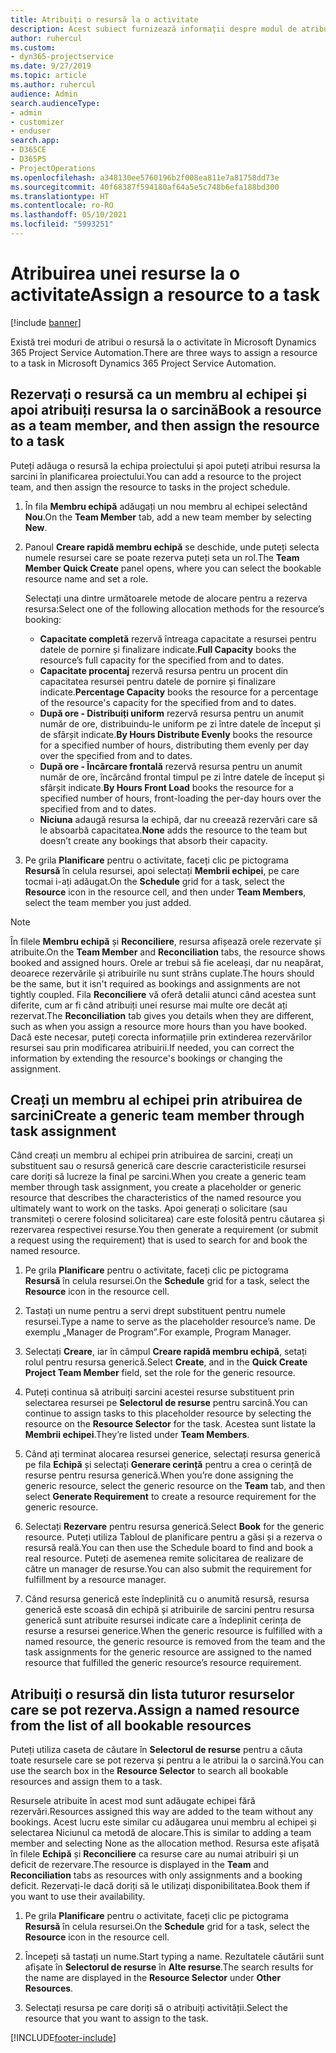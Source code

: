 ```yaml
---
title: Atribuiți o resursă la o activitate
description: Acest subiect furnizează informații despre modul de atribuire a resurselor la activități.
author: ruhercul
ms.custom:
- dyn365-projectservice
ms.date: 9/27/2019
ms.topic: article
ms.author: ruhercul
audience: Admin
search.audienceType:
- admin
- customizer
- enduser
search.app:
- D365CE
- D365PS
- ProjectOperations
ms.openlocfilehash: a348130ee5760196b2f008ea811e7a81758dd73e
ms.sourcegitcommit: 40f68387f594180af64a5e5c748b6efa188bd300
ms.translationtype: HT
ms.contentlocale: ro-RO
ms.lasthandoff: 05/10/2021
ms.locfileid: "5993251"
---
```

# <a name="assign-a-resource-to-a-task"></a><span data-ttu-id="59739-103">Atribuirea unei resurse la o activitate</span><span class="sxs-lookup"><span data-stu-id="59739-103">Assign a resource to a task</span></span>

[!include [banner](../includes/psa-now-project-operations.md)]

<span data-ttu-id="59739-104">Există trei moduri de atribui o resursă la o activitate în Microsoft Dynamics 365 Project Service Automation.</span><span class="sxs-lookup"><span data-stu-id="59739-104">There are three ways to assign a resource to a task in Microsoft Dynamics 365 Project Service Automation.</span></span>

## <a name="book-a-resource-as-a-team-member-and-then-assign-the-resource-to-a-task"></a><span data-ttu-id="59739-105">Rezervați o resursă ca un membru al echipei și apoi atribuiți resursa la o sarcină</span><span class="sxs-lookup"><span data-stu-id="59739-105">Book a resource as a team member, and then assign the resource to a task</span></span>

<span data-ttu-id="59739-106">Puteți adăuga o resursă la echipa proiectului și apoi puteți atribui resursa la sarcini în planificarea proiectului.</span><span class="sxs-lookup"><span data-stu-id="59739-106">You can add a resource to the project team, and then assign the resource to tasks in the project schedule.</span></span>

1. <span data-ttu-id="59739-107">În fila **Membru echipă** adăugați un nou membru al echipei selectând **Nou**.</span><span class="sxs-lookup"><span data-stu-id="59739-107">On the **Team Member** tab, add a new team member by selecting **New**.</span></span> 

2. <span data-ttu-id="59739-108">Panoul **Creare rapidă membru echipă** se deschide, unde puteți selecta numele resursei care se poate rezerva puteți seta un rol.</span><span class="sxs-lookup"><span data-stu-id="59739-108">The **Team Member Quick Create** panel opens, where you can select the bookable resource name and set a role.</span></span> 

    <span data-ttu-id="59739-109">Selectați una dintre următoarele metode de alocare pentru a rezerva resursa:</span><span class="sxs-lookup"><span data-stu-id="59739-109">Select one of the following allocation methods for the resource’s booking:</span></span>

    - <span data-ttu-id="59739-110">**Capacitate completă** rezervă întreaga capacitate a resursei pentru datele de pornire și finalizare indicate.</span><span class="sxs-lookup"><span data-stu-id="59739-110">**Full Capacity** books the resource’s full capacity for the specified from and to dates.</span></span>
    - <span data-ttu-id="59739-111">**Capacitate procentaj** rezervă resursa pentru un procent din capacitatea resursei pentru datele de pornire și finalizare indicate.</span><span class="sxs-lookup"><span data-stu-id="59739-111">**Percentage Capacity** books the resource for a percentage of the resource's capacity for the specified from and to dates.</span></span>
    - <span data-ttu-id="59739-112">**După ore - Distribuiți uniform** rezervă resursa pentru un anumit număr de ore, distribuindu-le uniform pe zi între datele de început și de sfârșit indicate.</span><span class="sxs-lookup"><span data-stu-id="59739-112">**By Hours Distribute Evenly** books the resource for a specified number of hours, distributing them evenly per day over the specified from and to dates.</span></span>
    - <span data-ttu-id="59739-113">**După ore - Încărcare frontală** rezervă resursa pentru un anumit număr de ore, încărcând frontal timpul pe zi între datele de început și sfârșit indicate.</span><span class="sxs-lookup"><span data-stu-id="59739-113">**By Hours Front Load** books the resource for a specified number of hours, front-loading the per-day hours over the specified from and to dates.</span></span>
    - <span data-ttu-id="59739-114">**Niciuna** adaugă resursa la echipă, dar nu creează rezervări care să le absoarbă capacitatea.</span><span class="sxs-lookup"><span data-stu-id="59739-114">**None** adds the resource to the team but doesn’t create any bookings that absorb their capacity.</span></span>

3. <span data-ttu-id="59739-115">Pe grila **Planificare** pentru o activitate, faceți clic pe pictograma **Resursă** în celula resursei, apoi selectați **Membrii echipei**, pe care tocmai i-ați adăugat.</span><span class="sxs-lookup"><span data-stu-id="59739-115">On the **Schedule** grid for a task, select the **Resource** icon in the resource cell, and then under **Team Members**, select the team member you just added.</span></span> 

> [!NOTE]
> <span data-ttu-id="59739-116">În filele **Membru echipă** și **Reconciliere**, resursa afișează orele rezervate și atribuite.</span><span class="sxs-lookup"><span data-stu-id="59739-116">On the **Team Member** and **Reconciliation** tabs, the resource shows booked and assigned hours.</span></span> <span data-ttu-id="59739-117">Orele ar trebui să fie aceleași, dar nu neapărat, deoarece rezervările și atribuirile nu sunt strâns cuplate.</span><span class="sxs-lookup"><span data-stu-id="59739-117">The hours should be the same, but it isn't required as bookings and assignments are not tightly coupled.</span></span> <span data-ttu-id="59739-118">Fila **Reconciliere** vă oferă detalii atunci când acestea sunt diferite, cum ar fi când atribuiți unei resurse mai multe ore decât ați rezervat.</span><span class="sxs-lookup"><span data-stu-id="59739-118">The **Reconciliation** tab gives you details when they are different, such as when you assign a resource more hours than you have booked.</span></span> <span data-ttu-id="59739-119">Dacă este necesar, puteți corecta informațiile prin extinderea rezervărilor resursei sau prin modificarea atribuirii.</span><span class="sxs-lookup"><span data-stu-id="59739-119">If needed, you can correct the information by extending the resource's bookings or changing the assignment.</span></span>

## <a name="create-a-generic-team-member-through-task-assignment"></a><span data-ttu-id="59739-120">Creați un membru al echipei prin atribuirea de sarcini</span><span class="sxs-lookup"><span data-stu-id="59739-120">Create a generic team member through task assignment</span></span>

<span data-ttu-id="59739-121">Când creați un membru al echipei prin atribuirea de sarcini, creați un substituent sau o resursă generică care descrie caracteristicile resursei care doriți să lucreze la final pe sarcini.</span><span class="sxs-lookup"><span data-stu-id="59739-121">When you create a generic team member through task assignment, you create a placeholder or generic resource that describes the characteristics of the named resource you ultimately want to work on the tasks.</span></span> <span data-ttu-id="59739-122">Apoi generați o solicitare (sau transmiteți o cerere folosind solicitarea) care este folosită pentru căutarea și rezervarea respectivei resurse.</span><span class="sxs-lookup"><span data-stu-id="59739-122">You then generate a requirement (or submit a request using the requirement) that is used to search for and book the named resource.</span></span>

1. <span data-ttu-id="59739-123">Pe grila **Planificare** pentru o activitate, faceți clic pe pictograma **Resursă** în celula resursei.</span><span class="sxs-lookup"><span data-stu-id="59739-123">On the **Schedule** grid for a task, select the **Resource** icon in the resource cell.</span></span>

2. <span data-ttu-id="59739-124">Tastați un nume pentru a servi drept substituent pentru numele resursei.</span><span class="sxs-lookup"><span data-stu-id="59739-124">Type a name to serve as the placeholder resource’s name.</span></span> <span data-ttu-id="59739-125">De exemplu „Manager de Program”.</span><span class="sxs-lookup"><span data-stu-id="59739-125">For example, Program Manager.</span></span>

3. <span data-ttu-id="59739-126">Selectați **Creare**, iar în câmpul **Creare rapidă membru echipă**, setați rolul pentru resursa generică.</span><span class="sxs-lookup"><span data-stu-id="59739-126">Select **Create**, and in the **Quick Create Project Team Member** field, set the role for the generic resource.</span></span>

4. <span data-ttu-id="59739-127">Puteți continua să atribuiți sarcini acestei resurse substituent prin selectarea resursei pe **Selectorul de resurse** pentru sarcină.</span><span class="sxs-lookup"><span data-stu-id="59739-127">You can continue to assign tasks to this placeholder resource by selecting the resource on the **Resource Selector** for the task.</span></span> <span data-ttu-id="59739-128">Acestea sunt listate la **Membrii echipei**.</span><span class="sxs-lookup"><span data-stu-id="59739-128">They’re listed under **Team Members**.</span></span>

5. <span data-ttu-id="59739-129">Când ați terminat alocarea resursei generice, selectați resursa generică pe fila **Echipă** și selectați **Generare cerință** pentru a crea o cerință de resurse pentru resursa generică.</span><span class="sxs-lookup"><span data-stu-id="59739-129">When you’re done assigning the generic resource, select the generic resource on the **Team** tab, and then select **Generate Requirement** to create a resource requirement for the generic resource.</span></span>

6. <span data-ttu-id="59739-130">Selectați **Rezervare** pentru resursa generică.</span><span class="sxs-lookup"><span data-stu-id="59739-130">Select **Book** for the generic resource.</span></span> <span data-ttu-id="59739-131">Puteți utiliza Tabloul de planificare pentru a găsi și a rezerva o resursă reală.</span><span class="sxs-lookup"><span data-stu-id="59739-131">You can then use the Schedule board to find and book a real resource.</span></span> <span data-ttu-id="59739-132">Puteți de asemenea remite solicitarea de realizare de către un manager de resurse.</span><span class="sxs-lookup"><span data-stu-id="59739-132">You can also submit the requirement for fulfillment by a resource manager.</span></span>

7. <span data-ttu-id="59739-133">Când resursa generică este îndeplinită cu o anumită resursă, resursa generică este scoasă din echipă și atribuirile de sarcini pentru resursa generică sunt atribuite resursei indicate care a îndeplinit cerința de resurse a resursei generice.</span><span class="sxs-lookup"><span data-stu-id="59739-133">When the generic resource is fulfilled with a named resource, the generic resource is removed from the team and the task assignments for the generic resource are assigned to the named resource that fulfilled the generic resource’s resource requirement.</span></span>

## <a name="assign-a-named-resource-from-the-list-of-all-bookable-resources"></a><span data-ttu-id="59739-134">Atribuiți o resursă din lista tuturor resurselor care se pot rezerva.</span><span class="sxs-lookup"><span data-stu-id="59739-134">Assign a named resource from the list of all bookable resources</span></span>

<span data-ttu-id="59739-135">Puteți utiliza caseta de căutare în **Selectorul de resurse** pentru a căuta toate resursele care se pot rezerva și pentru a le atribui la o sarcină.</span><span class="sxs-lookup"><span data-stu-id="59739-135">You can use the search box in the **Resource Selector** to search all bookable resources and assign them to a task.</span></span>

<span data-ttu-id="59739-136">Resursele atribuite în acest mod sunt adăugate echipei fără rezervări.</span><span class="sxs-lookup"><span data-stu-id="59739-136">Resources assigned this way are added to the team without any bookings.</span></span> <span data-ttu-id="59739-137">Acest lucru este similar cu adăugarea unui membru al echipei și selectarea Niciunul ca metodă de alocare.</span><span class="sxs-lookup"><span data-stu-id="59739-137">This is similar to adding a team member and selecting None as the allocation method.</span></span> <span data-ttu-id="59739-138">Resursa este afișată în filele **Echipă** și **Reconciliere** ca resurse care au numai atribuiri și un deficit de rezervare.</span><span class="sxs-lookup"><span data-stu-id="59739-138">The resource is displayed in the **Team** and **Reconciliation** tabs as resources with only assignments and a booking deficit.</span></span> <span data-ttu-id="59739-139">Rezervați-le dacă doriți să le utilizați disponibilitatea.</span><span class="sxs-lookup"><span data-stu-id="59739-139">Book them if you want to use their availability.</span></span>

1. <span data-ttu-id="59739-140">Pe grila **Planificare** pentru o activitate, faceți clic pe pictograma **Resursă** în celula resursei.</span><span class="sxs-lookup"><span data-stu-id="59739-140">On the **Schedule** grid for a task, select the **Resource** icon in the resource cell.</span></span>

2. <span data-ttu-id="59739-141">Începeți să tastați un nume.</span><span class="sxs-lookup"><span data-stu-id="59739-141">Start typing a name.</span></span> <span data-ttu-id="59739-142">Rezultatele căutării sunt afișate în **Selectorul de resurse** în **Alte resurse**.</span><span class="sxs-lookup"><span data-stu-id="59739-142">The search results for the name are displayed in the **Resource Selector** under **Other Resources**.</span></span>

3. <span data-ttu-id="59739-143">Selectați resursa pe care doriți să o atribuiți activității.</span><span class="sxs-lookup"><span data-stu-id="59739-143">Select the resource that you want to assign to the task.</span></span>



[!INCLUDE[footer-include](../includes/footer-banner.md)]